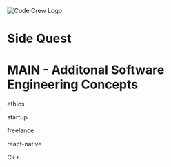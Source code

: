 ![Code Crew Logo](/Imgs/codecrewlogo.png  "image_tooltip")
# Side Quest

# MAIN - Additonal Software Engineering Concepts

ethics

startup

freelance

react-native

C++
